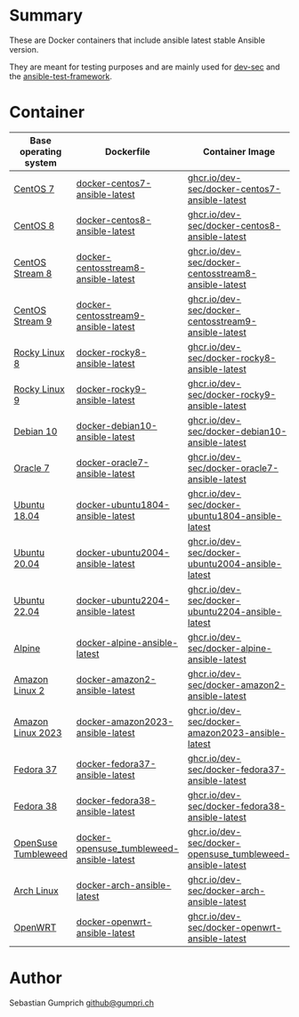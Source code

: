 # Summary
These are Docker containers that include ansible latest stable Ansible version.

They are meant for testing purposes and are mainly used for [dev-sec](https://github.com/dev-sec/) and the [ansible-test-framework](https://github.com/rndmh3ro/ansible-test-framework).

# Container

| Base operating system             | Dockerfile                                    | Container Image                                               | Docker Hub                                             |
|-----------------------------------|-----------------------------------------------|---------------------------------------------------------------|--------------------------------------------------------|
| [CentOS 7][centos]                | [docker-centos7-ansible-latest][]             | [ghcr.io/dev-sec/docker-centos7-ansible-latest][]             | [rndmh3ro/docker-centos7-ansible-latest][]             |
| [CentOS 8][centos]                | [docker-centos8-ansible-latest][]             | [ghcr.io/dev-sec/docker-centos8-ansible-latest][]             | [rndmh3ro/docker-centos8-ansible-latest][]             |
| [CentOS Stream 8][centos]         | [docker-centosstream8-ansible-latest][]       | [ghcr.io/dev-sec/docker-centosstream8-ansible-latest][]       | [rndmh3ro/docker-centosstream8-ansible-latest][]       |
| [CentOS Stream 9][centos]         | [docker-centosstream9-ansible-latest][]       | [ghcr.io/dev-sec/docker-centosstream9-ansible-latest][]       | [rndmh3ro/docker-centosstream9-ansible-latest][]       |
| [Rocky Linux 8][rocky]            | [docker-rocky8-ansible-latest][]              | [ghcr.io/dev-sec/docker-rocky8-ansible-latest][]              | [rndmh3ro/docker-rocky8-ansible-latest][]              |
| [Rocky Linux 9][rocky ]           | [docker-rocky9-ansible-latest][]              | [ghcr.io/dev-sec/docker-rocky9-ansible-latest][]              | [rndmh3ro/docker-rocky9-ansible-latest][]              |
| [Debian 10][debian]               | [docker-debian10-ansible-latest][]            | [ghcr.io/dev-sec/docker-debian10-ansible-latest][]            | [rndmh3ro/docker-debian10-ansible-latest][]            |
| [Oracle 7][oracle]                | [docker-oracle7-ansible-latest][]             | [ghcr.io/dev-sec/docker-oracle7-ansible-latest][]             | [rndmh3ro/docker-oracle7-ansible-latest][]             |
| [Ubuntu 18.04][ubuntu]            | [docker-ubuntu1804-ansible-latest][]          | [ghcr.io/dev-sec/docker-ubuntu1804-ansible-latest][]          | [rndmh3ro/docker-ubuntu1804-ansible-latest][]          |
| [Ubuntu 20.04][ubuntu]            | [docker-ubuntu2004-ansible-latest][]          | [ghcr.io/dev-sec/docker-ubuntu2004-ansible-latest][]          | [rndmh3ro/docker-ubuntu2004-ansible-latest][]          |
| [Ubuntu 22.04][ubuntu]            | [docker-ubuntu2204-ansible-latest][]          | [ghcr.io/dev-sec/docker-ubuntu2204-ansible-latest][]          | [rndmh3ro/docker-ubuntu2204-ansible-latest][]          |
| [Alpine][alpine]                  | [docker-alpine-ansible-latest][]              | [ghcr.io/dev-sec/docker-alpine-ansible-latest][]              | [rndmh3ro/docker-alpine-ansible-latest][]              |
| [Amazon Linux 2][amazon]          | [docker-amazon2-ansible-latest][]             | [ghcr.io/dev-sec/docker-amazon2-ansible-latest][]             | [rndmh3ro/docker-amazon2-ansible-latest][]             |
| [Amazon Linux 2023][amazon]       | [docker-amazon2023-ansible-latest][]          | [ghcr.io/dev-sec/docker-amazon2023-ansible-latest][]          | [rndmh3ro/docker-amazon2023-ansible-latest][]          |
| [Fedora 37][fedora]               | [docker-fedora37-ansible-latest][]            | [ghcr.io/dev-sec/docker-fedora37-ansible-latest][]            | [rndmh3ro/docker-fedora37-ansible-latest][]            |
| [Fedora 38][fedora]               | [docker-fedora38-ansible-latest][]            | [ghcr.io/dev-sec/docker-fedora38-ansible-latest][]            | [rndmh3ro/docker-fedora38-ansible-latest][]            |
| [OpenSuse Tumbleweed][tumbleweed] | [docker-opensuse_tumbleweed-ansible-latest][] | [ghcr.io/dev-sec/docker-opensuse_tumbleweed-ansible-latest][] | [rndmh3ro/docker-opensuse_tumbleweed-ansible-latest][] |
| [Arch Linux][arch]                | [docker-arch-ansible-latest][]                | [ghcr.io/dev-sec/docker-arch-ansible-latest][]                | [rndmh3ro/docker-arch-ansible-latest][]                |
| [OpenWRT][openwrt]                | [docker-openwrt-ansible-latest][]             | [ghcr.io/dev-sec/docker-openwrt-ansible-latest][]             | [rndmh3ro/docker-openwrt-ansible-latest][]             |

# Author

Sebastian Gumprich <github@gumpri.ch>

[centos]: https://hub.docker.com/_/centos/
[rocky]: https://hub.docker.com/r/rockylinux/
[debian]: https://hub.docker.com/_/debian/
[oracle]: https://hub.docker.com/_/oraclelinux/
[ubuntu]: https://hub.docker.com/_/ubuntu/
[alpine]: https://hub.docker.com/_/alpine/
[amazon]: https://hub.docker.com/_/amazonlinux/
[fedora]: https://hub.docker.com/_/fedora/
[arch]: https://hub.docker.com/_/archlinux/
[tumbleweed]: https://hub.docker.com/r/opensuse/tumbleweed
[openwrt]: https://hub.docker.com/r/openwrtorg/rootfs
[docker-centos7-ansible-latest]: https://github.com/rndmh3ro/docker-ansible/blob/master/centos7-ansible-latest/Dockerfile
[docker-centos8-ansible-latest]: https://github.com/rndmh3ro/docker-ansible/blob/master/centos8-ansible-latest/Dockerfile
[docker-centosstream8-ansible-latest]: https://github.com/rndmh3ro/docker-ansible/blob/master/centosstream8-ansible-latest/Dockerfile
[docker-centosstream9-ansible-latest]: https://github.com/rndmh3ro/docker-ansible/blob/master/centosstream9-ansible-latest/Dockerfile
[docker-rocky8-ansible-latest]: https://github.com/rndmh3ro/docker-ansible/blob/master/rocky8-ansible-latest/Dockerfile
[docker-rocky9-ansible-latest]: https://github.com/rndmh3ro/docker-ansible/blob/master/rocky9-ansible-latest/Dockerfile
[docker-debian10-ansible-latest]: https://github.com/rndmh3ro/docker-ansible/blob/master/debian10-ansible-latest/Dockerfile
[docker-oracle7-ansible-latest]: https://github.com/rndmh3ro/docker-ansible/blob/master/oracle7-ansible-latest/Dockerfile
[docker-ubuntu1804-ansible-latest]: https://github.com/rndmh3ro/docker-ansible/blob/master/ubuntu1804-ansible-latest/Dockerfile
[docker-ubuntu2004-ansible-latest]: https://github.com/rndmh3ro/docker-ansible/blob/master/ubuntu2004-ansible-latest/Dockerfile
[docker-ubuntu2204-ansible-latest]: https://github.com/rndmh3ro/docker-ansible/blob/master/ubuntu2204-ansible-latest/Dockerfile
[docker-alpine-ansible-latest]: https://github.com/rndmh3ro/docker-ansible/blob/master/alpine-ansible-latest/Dockerfile
[docker-amazon2-ansible-latest]: https://github.com/rndmh3ro/docker-ansible/blob/master/amazon2-ansible-latest/Dockerfile
[docker-amazon2023-ansible-latest]: https://github.com/rndmh3ro/docker-ansible/blob/master/amazon2023-ansible-latest/Dockerfile
[docker-fedora37-ansible-latest]: https://github.com/rndmh3ro/docker-ansible/blob/master/fedora37-ansible-latest/Dockerfile
[docker-fedora38-ansible-latest]: https://github.com/rndmh3ro/docker-ansible/blob/master/fedora38-ansible-latest/Dockerfile
[docker-opensuse_tumbleweed-ansible-latest]: https://github.com/rndmh3ro/docker-ansible/blob/master/opensuse_tumbleweed-ansible-latest/Dockerfile
[docker-arch-ansible-latest]: https://github.com/rndmh3ro/docker-ansible/blob/master/arch-ansible-latest/Dockerfile
[docker-openwrt-ansible-latest]: https://github.com/rndmh3ro/docker-ansible/blob/master/openwrt-ansible-latest/Dockerfile
[ghcr.io/dev-sec/docker-centos7-ansible-latest]: https://github.com/dev-sec/docker-ansible/pkgs/container/docker-centos7-ansible
[ghcr.io/dev-sec/docker-centos8-ansible-latest]: https://github.com/dev-sec/docker-ansible/pkgs/container/docker-centos8-ansible
[ghcr.io/dev-sec/docker-centosstream8-ansible-latest]: https://github.com/dev-sec/docker-ansible/pkgs/container/docker-centosstream8-ansible
[ghcr.io/dev-sec/docker-centosstream9-ansible-latest]: https://github.com/dev-sec/docker-ansible/pkgs/container/docker-centosstream0-ansible
[ghcr.io/dev-sec/docker-rocky8-ansible-latest]: https://github.com/dev-sec/docker-ansible/pkgs/container/docker-rocky8-ansible
[ghcr.io/dev-sec/docker-rocky9-ansible-latest]: https://github.com/dev-sec/docker-ansible/pkgs/container/docker-rocky9-ansible
[ghcr.io/dev-sec/docker-debian10-ansible-latest]: https://github.com/dev-sec/docker-ansible/pkgs/container/docker-debian10-ansible
[ghcr.io/dev-sec/docker-oracle7-ansible-latest]: https://github.com/dev-sec/docker-ansible/pkgs/container/docker-oracle7-ansible
[ghcr.io/dev-sec/docker-ubuntu1804-ansible-latest]: https://github.com/dev-sec/docker-ansible/pkgs/container/docker-ubuntu1804-ansible
[ghcr.io/dev-sec/docker-ubuntu2004-ansible-latest]: https://github.com/dev-sec/docker-ansible/pkgs/container/docker-ubuntu2004-ansible
[ghcr.io/dev-sec/docker-ubuntu2204-ansible-latest]: https://github.com/dev-sec/docker-ansible/pkgs/container/docker-ubuntu2204-ansible
[ghcr.io/dev-sec/docker-alpine-ansible-latest]: https://github.com/dev-sec/docker-ansible/pkgs/container/docker-alpine-ansible
[ghcr.io/dev-sec/docker-amazon2-ansible-latest]: https://github.com/dev-sec/docker-ansible/pkgs/container/docker-amazon2-ansible
[ghcr.io/dev-sec/docker-amazon2023-ansible-latest]: https://github.com/dev-sec/docker-ansible/pkgs/container/docker-amazon2023-ansible
[ghcr.io/dev-sec/docker-fedora37-ansible-latest]: https://github.com/dev-sec/docker-ansible/pkgs/container/docker-fedora37-ansible
[ghcr.io/dev-sec/docker-fedora38-ansible-latest]: https://github.com/dev-sec/docker-ansible/pkgs/container/docker-fedora38-ansible
[ghcr.io/dev-sec/docker-opensuse_tumbleweed-ansible-latest]: https://hub.docker.com/repository/docker/rndmh3ro/docker-opensuse_tumbleweed-ansible
[ghcr.io/dev-sec/docker-arch-ansible-latest]: https://github.com/dev-sec/docker-ansible/pkgs/container/docker-arch-ansible
[ghcr.io/dev-sec/docker-openwrt-ansible-latest]: https://github.com/dev-sec/docker-ansible/pkgs/container/docker-openwrt-ansible
[rndmh3ro/docker-centos7-ansible-latest]: https://hub.docker.com/r/rndmh3ro/docker-centos7-ansible
[rndmh3ro/docker-centos8-ansible-latest]: https://hub.docker.com/r/rndmh3ro/docker-centos8-ansible
[rndmh3ro/docker-centosstream8-ansible-latest]: https://hub.docker.com/r/rndmh3ro/docker-centosstream8-ansible
[rndmh3ro/docker-centosstream9-ansible-latest]: https://hub.docker.com/r/rndmh3ro/docker-centosstream0-ansible
[rndmh3ro/docker-rocky8-ansible-latest]: https://hub.docker.com/r/rndmh3ro/docker-rocky8-ansible
[rndmh3ro/docker-rocky9-ansible-latest]: https://hub.docker.com/r/rndmh3ro/docker-rocky9-ansible
[rndmh3ro/docker-debian10-ansible-latest]: https://hub.docker.com/r/rndmh3ro/docker-debian10-ansible
[rndmh3ro/docker-oracle7-ansible-latest]: https://hub.docker.com/r/rndmh3ro/docker-oracle7-ansible
[rndmh3ro/docker-ubuntu1804-ansible-latest]: https://hub.docker.com/r/rndmh3ro/docker-ubuntu1804-ansible
[rndmh3ro/docker-ubuntu2004-ansible-latest]: https://hub.docker.com/r/rndmh3ro/docker-ubuntu2004-ansible
[rndmh3ro/docker-ubuntu2204-ansible-latest]: https://hub.docker.com/r/rndmh3ro/docker-ubuntu2204-ansible
[rndmh3ro/docker-alpine-ansible-latest]: https://hub.docker.com/r/rndmh3ro/docker-alpine-ansible
[rndmh3ro/docker-amazon2-ansible-latest]: https://hub.docker.com/r/rndmh3ro/docker-amazon2-ansible
[rndmh3ro/docker-amazon2023-ansible-latest]: https://hub.docker.com/r/rndmh3ro/docker-amazon2023-ansible
[rndmh3ro/docker-fedora37-ansible-latest]: https://hub.docker.com/r/rndmh3ro/docker-fedora37-ansible
[rndmh3ro/docker-fedora38-ansible-latest]: https://hub.docker.com/r/rndmh3ro/docker-fedora38-ansible
[rndmh3ro/docker-opensuse_tumbleweed-ansible-latest]: https://hub.docker.com/repository/docker/rndmh3ro/docker-opensuse_tumbleweed-ansible
[rndmh3ro/docker-arch-ansible-latest]: https://hub.docker.com/r/rndmh3ro/docker-arch-ansible
[rndmh3ro/docker-openwrt-ansible-latest]: https://hub.docker.com/r/rndmh3ro/docker-openwrt-ansible
